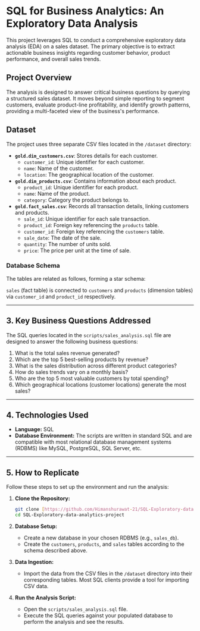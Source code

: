 # SQL for Business Analytics: An Exploratory Data Analysis
This project leverages SQL to conduct a comprehensive exploratory data analysis (EDA) on a sales dataset. The primary objective is to extract actionable business insights regarding customer behavior, product performance, and overall sales trends.

## Project Overview
The analysis is designed to answer critical business questions by querying a structured sales dataset. It moves beyond simple reporting to segment customers, evaluate product-line profitability, and identify growth patterns, providing a multi-faceted view of the business's performance.

## Dataset

The project uses three separate CSV files located in the `/dataset` directory:

* **`gold.dim_customers.csv`**: Stores details for each customer.
    * `customer_id`: Unique identifier for each customer.
    * `name`: Name of the customer.
    * `location`: The geographical location of the customer.
* **`gold.dim_products.csv`**: Contains information about each product.
    * `product_id`: Unique identifier for each product.
    * `name`: Name of the product.
    * `category`: Category the product belongs to.
* **`gold.fact_sales.csv`**: Records all transaction details, linking customers and products.
    * `sale_id`: Unique identifier for each sale transaction.
    * `product_id`: Foreign key referencing the `products` table.
    * `customer_id`: Foreign key referencing the `customers` table.
    * `sale_date`: The date of the sale.
    * `quantity`: The number of units sold.
    * `price`: The price per unit at the time of sale.

### Database Schema

The tables are related as follows, forming a star schema:



`sales` (fact table) is connected to `customers` and `products` (dimension tables) via `customer_id` and `product_id` respectively.

---

## 3. Key Business Questions Addressed

The SQL queries located in the `scripts/sales_analysis.sql` file are designed to answer the following business questions:

1.  What is the total sales revenue generated?
2.  Which are the top 5 best-selling products by revenue?
3.  What is the sales distribution across different product categories?
4.  How do sales trends vary on a monthly basis?
5.  Who are the top 5 most valuable customers by total spending?
6.  Which geographical locations (customer locations) generate the most sales?

---

## 4. Technologies Used

* **Language:** SQL
* **Database Environment:** The scripts are written in standard SQL and are compatible with most relational database management systems (RDBMS) like MySQL, PostgreSQL, SQL Server, etc.

---

## 5. How to Replicate

Follow these steps to set up the environment and run the analysis:

1.  **Clone the Repository:**
    ```bash
    git clone [https://github.com/Himanshurawat-21/SQL-Exploratory-data-analytics-project.git](https://github.com/Himanshurawat-21/SQL-Exploratory-data-analytics-project.git)
    cd SQL-Exploratory-data-analytics-project
    ```

2.  **Database Setup:**
    * Create a new database in your chosen RDBMS (e.g., `sales_db`).
    * Create the `customers`, `products`, and `sales` tables according to the schema described above.

3.  **Data Ingestion:**
    * Import the data from the CSV files in the `/dataset` directory into their corresponding tables. Most SQL clients provide a tool for importing CSV data.

4.  **Run the Analysis Script:**
    * Open the `scripts/sales_analysis.sql` file.
    * Execute the SQL queries against your populated database to perform the analysis and see the results.

